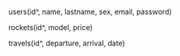 users(id^, name, lastname, sex, email, password)

rockets(id^, model, price)

travels(id^, departure, arrival, date)
